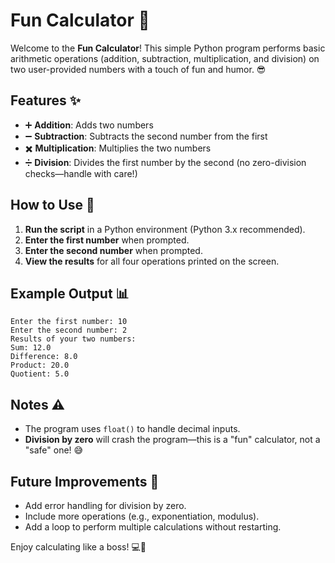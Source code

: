 # Fun Calculator 🎉

Welcome to the **Fun Calculator**! This simple Python program performs basic arithmetic operations (addition, subtraction, multiplication, and division) on two user-provided numbers with a touch of fun and humor. 😎

## Features ✨
- ➕ **Addition**: Adds two numbers
- ➖ **Subtraction**: Subtracts the second number from the first
- ✖️ **Multiplication**: Multiplies the two numbers
- ➗ **Division**: Divides the first number by the second (no zero-division checks—handle with care!)

## How to Use 🚀
1. **Run the script** in a Python environment (Python 3.x recommended).
2. **Enter the first number** when prompted.
3. **Enter the second number** when prompted.
4. **View the results** for all four operations printed on the screen.

## Example Output 📊
```
Enter the first number: 10
Enter the second number: 2
Results of your two numbers:
Sum: 12.0
Difference: 8.0
Product: 20.0
Quotient: 5.0
```

## Notes ⚠️
- The program uses `float()` to handle decimal inputs.
- **Division by zero** will crash the program—this is a "fun" calculator, not a "safe" one! 😅

## Future Improvements 🔮
- Add error handling for division by zero.
- Include more operations (e.g., exponentiation, modulus).
- Add a loop to perform multiple calculations without restarting.

Enjoy calculating like a boss! 💻🎉
